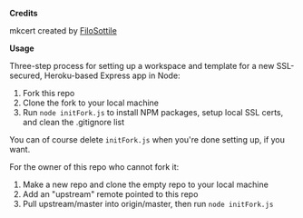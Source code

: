 **Credits**

mkcert created by [FiloSottile](https://github.com/FiloSottile/mkcert)

**Usage**

Three-step process for setting up a workspace and template for a new SSL-secured, Heroku-based Express app in Node:

1. Fork this repo
2. Clone the fork to your local machine
3. Run `node initFork.js` to install NPM packages, setup local SSL certs, and clean the .gitignore list

You can of course delete `initFork.js` when you're done setting up, if you want.

For the owner of this repo who cannot fork it:

1. Make a new repo and clone the empty repo to your local machine
2. Add an "upstream" remote pointed to this repo
3. Pull upstream/master into origin/master, then run `node initFork.js`